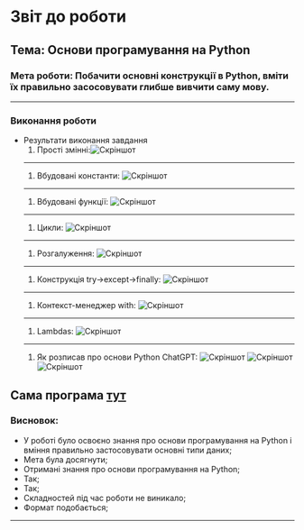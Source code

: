 # Звіт до роботи
## Тема: Основи програмування на Python
### Мета роботи: Побачити основні конструкції в Python, вміти їх правильно засосовувати глибше вивчити саму мову.

---
### Виконання роботи
* Результати виконання завдання
    1. Прості змінні:![Скріншот](https://raw.githubusercontent.com/Nazar175/Programming/refs/heads/main/picture/4.png)
    ---
    1. Вбудовані константи: ![Скріншот](https://raw.githubusercontent.com/Nazar175/Programming/refs/heads/main/picture/5.png)
    ---
    1. Вбудовані функції: ![Скріншот](https://raw.githubusercontent.com/Nazar175/Programming/refs/heads/main/picture/6.png)
    ---
    1. Цикли: ![Скріншот](https://raw.githubusercontent.com/Nazar175/Programming/refs/heads/main/picture/7.png)
    ---
    1. Розгалуження: ![Скріншот](https://raw.githubusercontent.com/Nazar175/Programming/refs/heads/main/picture/8.png)
    ---
    1. Конструкція try->except->finally: ![Скріншот](https://raw.githubusercontent.com/Nazar175/Programming/refs/heads/main/picture/9.png)
    ---
    1. Контекст-менеджер with: ![Скріншот](https://raw.githubusercontent.com/Nazar175/Programming/refs/heads/main/picture/10.png)
    ---
    1. Lambdas: ![Скріншот](https://raw.githubusercontent.com/Nazar175/Programming/refs/heads/main/picture/11.png)
    ---
    1. Як розписав про основи Python ChatGPT: ![Скріншот](https://raw.githubusercontent.com/Nazar175/Programming/refs/heads/main/picture/12.png)  ![Скріншот](https://raw.githubusercontent.com/Nazar175/Programming/refs/heads/main/picture/13.png)  ![Скріншот](https://raw.githubusercontent.com/Nazar175/Programming/refs/heads/main/picture/14.png)

Сама програма [тут](Python_programming_basics.ipynb)
---
### Висновок:
- У роботі було освоєно знання про основи програмування на Python і вміння правильно застосовувати основні типи даних;
- Мета була досягнути;
- Отримані знання про основи програмування на Python;
- Так;
- Так;
- Складностей під час роботи не виникало;
- Формат подобається;
---